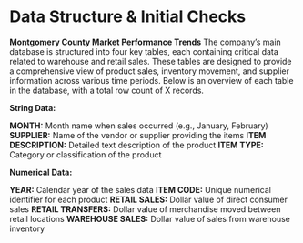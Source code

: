 # Data Structure & Initial Checks
**Montgomery County Market Performance Trends**
The company’s main database is structured into four key tables, each containing critical data related to warehouse and retail sales. These tables are designed to provide a comprehensive view of product sales, inventory movement, and supplier information across various time periods. Below is an overview of each table in the database, with a total row count of X records.

**String Data:**

**MONTH:** Month name when sales occurred (e.g., January, February)
**SUPPLIER:** Name of the vendor or supplier providing the items
**ITEM DESCRIPTION:** Detailed text description of the product
**ITEM TYPE:** Category or classification of the product

**Numerical Data:**

**YEAR:** Calendar year of the sales data
**ITEM CODE:** Unique numerical identifier for each product
**RETAIL SALES:** Dollar value of direct consumer sales
**RETAIL TRANSFERS:** Dollar value of merchandise moved between retail locations
**WAREHOUSE SALES:** Dollar value of sales from warehouse inventory
